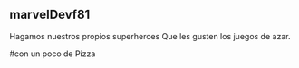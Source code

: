 ## marvelDevf81

Hagamos nuestros propios superheroes Que les gusten los juegos de azar.

#con un poco de Pizza
